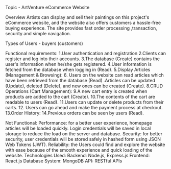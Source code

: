 Topic -   ArtVenture eCommerce Website 

Overview
Artists can display and sell their paintings on this project's eCommerce website, and the website also offers customers a hassle-free buying experience. The site provides fast order processing ,transaction, security and simple navigation.

Types of Users - buyers (customers) 

Functional requirements: 
1.User authentication and registration
2.Clients can register and log into their accounts.
3.The database (Create) contains the user's information when he/she  gets registered.
4.User information is fetched from the database when  logging in (Read).
5.Display Articles (Management & Browsing):
6. Users on the website can read articles which have been retrieved from the database (Read) 
.Articles can be updated (Update), deleted (Delete), and new ones can be created (Create).
8.CRUD Operations (Cart Management):
9.A new cart entry is created when products are added to the cart (Create).
10.The contents of the cart are readable to users (Read).
11.Users can update or delete products from their carts.
12. Users can go ahead and make the payment process at checkout.
13.Order History: 
14.Previous orders can be seen by users (Read). 

Not Functional:
Performance: for a better  user experience,  homepage articles will be loaded quickly. Login credentials will be saved in local storage to reduce the load on the server and database.
Security: for better security, user credentials will be stored safely  in  hashed form using JSON Web Tokens (JWT).
Reliability: the Users could find and explore the website with ease  because of the  smooth experience and quick loading of the website. 
Technologies Used:
Backend: Node.js, Express.js
Frontend: React.js
Database System: MongoDB
API: RESTful APIs
